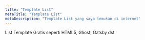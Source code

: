 ```yaml
---
title: "Template List"
metaTitle: "Template List"
metaDescription: "Template List yang saya temukan di internet"
---
```


List Template Gratis seperti HTML5, Ghost, Gatsby dst